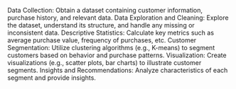  Data Collection: Obtain a dataset containing customer information, purchase history, and
 relevant data.
 Data Exploration and Cleaning: Explore the dataset, understand its structure, and handle
 any missing or inconsistent data.
 Descriptive Statistics: Calculate key metrics such as average purchase value, frequency of
 purchases, etc.
 Customer Segmentation: Utilize clustering algorithms (e.g., K-means) to segment
 customers based on behavior and purchase patterns.
 Visualization: Create visualizations (e.g., scatter plots, bar charts) to illustrate customer
 segments.
 Insights and Recommendations: Analyze characteristics of each segment and provide
 insights.
